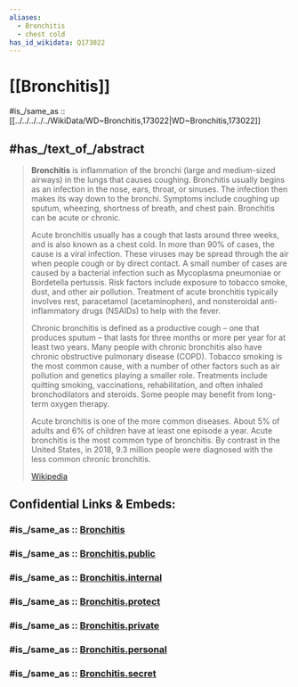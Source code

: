 ```yaml
---
aliases:
  - Bronchitis
  - chest cold
has_id_wikidata: Q173022
---
```


# [[Bronchitis]] 

#is_/same_as :: [[../../../../../WikiData/WD~Bronchitis,173022|WD~Bronchitis,173022]] 

## #has_/text_of_/abstract 

> **Bronchitis** is inflammation of the bronchi (large and medium-sized airways) in the lungs that causes coughing. 
> Bronchitis usually begins as an infection in the nose, ears, throat, or sinuses. 
> The infection then makes its way down to the bronchi. 
> Symptoms include coughing up sputum, wheezing, shortness of breath, and chest pain. 
> Bronchitis can be acute or chronic.
>
> Acute bronchitis usually has a cough that lasts around three weeks, and is also known as a chest cold. 
> In more than 90% of cases, the cause is a viral infection. 
> These viruses may be spread through the air when people cough or by direct contact. 
> A small number of cases are caused by a bacterial infection 
> such as Mycoplasma pneumoniae or Bordetella pertussis. 
> Risk factors include exposure to tobacco smoke, dust, and other air pollution. 
> Treatment of acute bronchitis typically involves rest, paracetamol (acetaminophen), 
> and nonsteroidal anti-inflammatory drugs (NSAIDs) to help with the fever.
>
> Chronic bronchitis is defined as a productive cough – one that produces sputum – 
> that lasts for three months or more per year for at least two years. 
> Many people with chronic bronchitis also have chronic obstructive pulmonary disease (COPD). 
> Tobacco smoking is the most common cause, 
> with a number of other factors such as air pollution and genetics playing a smaller role. 
> Treatments include quitting smoking, vaccinations, rehabilitation, 
> and often inhaled bronchodilators and steroids. 
> Some people may benefit from long-term oxygen therapy.
>
> Acute bronchitis is one of the more common diseases. 
> About 5% of adults and 6% of children have at least one episode a year. 
> Acute bronchitis is the most common type of bronchitis. 
> By contrast in the United States, in 2018, 9.3 million people were diagnosed with the less common chronic bronchitis.
>
> [Wikipedia](https://en.wikipedia.org/wiki/Bronchitis) 


## Confidential Links & Embeds: 

### #is_/same_as :: [Bronchitis](Bronchitis.md) 

### #is_/same_as :: [Bronchitis.public](/_public/bio/Medicine/Disease/Infectious_Disease/Bronchitis.public.md) 

### #is_/same_as :: [Bronchitis.internal](/_internal/bio/Medicine/Disease/Infectious_Disease/Bronchitis.internal.md) 

### #is_/same_as :: [Bronchitis.protect](/_protect/bio/Medicine/Disease/Infectious_Disease/Bronchitis.protect.md) 

### #is_/same_as :: [Bronchitis.private](/_private/bio/Medicine/Disease/Infectious_Disease/Bronchitis.private.md) 

### #is_/same_as :: [Bronchitis.personal](/_personal/bio/Medicine/Disease/Infectious_Disease/Bronchitis.personal.md) 

### #is_/same_as :: [Bronchitis.secret](/_secret/bio/Medicine/Disease/Infectious_Disease/Bronchitis.secret.md)

